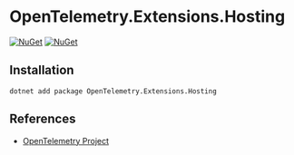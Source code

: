 # OpenTelemetry.Extensions.Hosting

[![NuGet](https://img.shields.io/nuget/v/OpenTelemetry.Extensions.Hosting.svg)](https://www.nuget.org/packages/OpenTelemetry.Extensions.Hosting)
[![NuGet](https://img.shields.io/nuget/dt/OpenTelemetry.Extensions.Hosting.svg)](https://www.nuget.org/packages/OpenTelemetry.Extensions.Hosting)

## Installation

```shell
dotnet add package OpenTelemetry.Extensions.Hosting
```

## References

* [OpenTelemetry Project](https://opentelemetry.io/)
